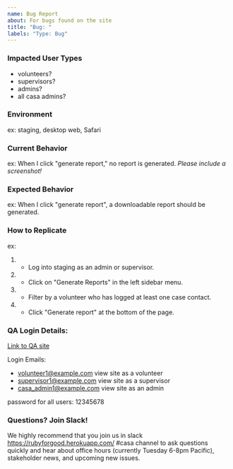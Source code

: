 ```yaml
---
name: Bug Report
about: For bugs found on the site
title: "Bug: "
labels: "Type: Bug"
---
```


### Impacted User Types
 - volunteers?
 - supervisors?
 - admins?
 - all casa admins?

### Environment
ex: staging, desktop web, Safari

### Current Behavior
ex: When I click "generate report," no report is generated.
_Please include a screenshot!_

### Expected Behavior
ex: When I click "generate report", a downloadable report should be generated.

### How to Replicate
ex: 
1. - Log into staging as an admin or supervisor.
2. - Click on "Generate Reports" in the left sidebar menu.
3. - Filter by a volunteer who has logged at least one case contact.
4. - Click "Generate report" at the bottom of the page.

### QA Login Details:
[Link to QA site](https://casa-qa.herokuapp.com/)  

Login Emails: 
- volunteer1@example.com  view site as a volunteer
- supervisor1@example.com view site as a supervisor
- casa_admin1@example.com view site as an admin

password for all users: 12345678  

### Questions? Join Slack!

We highly recommend that you join us in slack https://rubyforgood.herokuapp.com/ #casa channel to ask questions quickly and hear about office hours (currently Tuesday 6-8pm Pacific), stakeholder news, and upcoming new issues.
